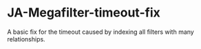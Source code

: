 # JA-Megafilter-timeout-fix
A basic fix for the timeout caused by indexing all filters with many relationships.
